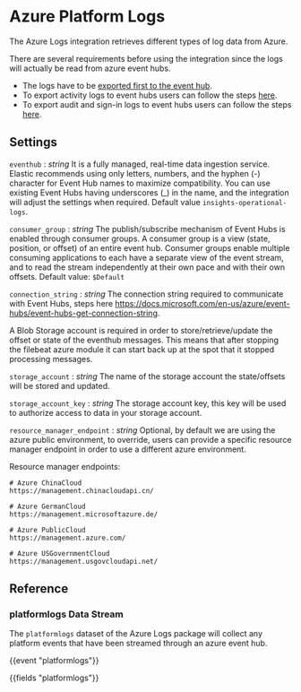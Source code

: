# Azure Platform Logs 

The Azure Logs integration retrieves different types of log data from Azure.

There are several requirements before using the integration since the logs will actually be read from azure event hubs.

- The logs have to be [exported first to the event hub](https://docs.microsoft.com/en-us/azure/event-hubs/event-hubs-create-kafka-enabled).
- To export activity logs to event hubs users can follow the steps [here](https://docs.microsoft.com/en-us/azure/azure-monitor/platform/activity-log-export).
- To export audit and sign-in logs to event hubs users can follow the steps [here](https://docs.microsoft.com/en-us/azure/active-directory/reports-monitoring/tutorial-azure-monitor-stream-logs-to-event-hub).

## Settings

`eventhub` :
  _string_
It is a fully managed, real-time data ingestion service. Elastic recommends using only letters, numbers, and the hyphen (-) character for Event Hub names to maximize compatibility. You can use existing Event Hubs having underscores (_) in the name, and the integration will adjust the settings when required.
Default value `insights-operational-logs`.

`consumer_group` :
_string_
 The publish/subscribe mechanism of Event Hubs is enabled through consumer groups. A consumer group is a view (state, position, or offset) of an entire event hub. Consumer groups enable multiple consuming applications to each have a separate view of the event stream, and to read the stream independently at their own pace and with their own offsets.
Default value: `$Default`

`connection_string` :
_string_
The connection string required to communicate with Event Hubs, steps here https://docs.microsoft.com/en-us/azure/event-hubs/event-hubs-get-connection-string.

A Blob Storage account is required in order to store/retrieve/update the offset or state of the eventhub messages. This means that after stopping the filebeat azure module it can start back up at the spot that it stopped processing messages.

`storage_account` :
_string_
The name of the storage account the state/offsets will be stored and updated.

`storage_account_key` :
_string_
The storage account key, this key will be used to authorize access to data in your storage account.

`resource_manager_endpoint` :
_string_
Optional, by default we are using the azure public environment, to override, users can provide a specific resource manager endpoint in order to use a different azure environment.

Resource manager endpoints:

```text
# Azure ChinaCloud
https://management.chinacloudapi.cn/

# Azure GermanCloud
https://management.microsoftazure.de/

# Azure PublicCloud 
https://management.azure.com/

# Azure USGovernmentCloud
https://management.usgovcloudapi.net/
```

## Reference

### platformlogs Data Stream

The `platformlogs` dataset of the Azure Logs package will collect any platform events that have been streamed through an azure event hub.

{{event "platformlogs"}}

{{fields "platformlogs"}}
